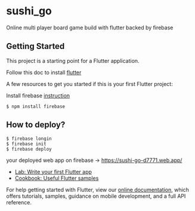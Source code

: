 # sushi_go

Online multi player board game build with flutter backed by firebase 

## Getting Started

This project is a starting point for a Flutter application.

Follow this doc to install [flutter](https://flutter.dev/docs/get-started/install/macos)

A few resources to get you started if this is your first Flutter project:

Install firebase
[instruction](https://firebase.googleblog.com/2013/03/npm-install-firebase.html)
```
$ npm install firebase
```

## How to deploy?
```
$ firebase longin
$ firebase init
$ firebase deploy
```

your deployed web app on firebase -> https://sushi-go-d7771.web.app/

- [Lab: Write your first Flutter app](https://flutter.dev/docs/get-started/codelab)
- [Cookbook: Useful Flutter samples](https://flutter.dev/docs/cookbook)

For help getting started with Flutter, view our
[online documentation](https://flutter.dev/docs), which offers tutorials,
samples, guidance on mobile development, and a full API reference.
